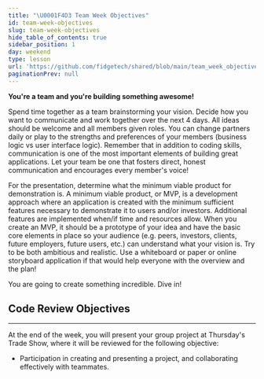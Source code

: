 ```yaml
---
title: "\U0001F4D3 Team Week Objectives"
id: team-week-objectives
slug: team-week-objectives
hide_table_of_contents: true
sidebar_position: 1
day: weekend
type: lesson
url: 'https://github.com/fidgetech/shared/blob/main/team_week_objectives.md'
paginationPrev: null
---
```


**You're a team and you're building something awesome!**

Spend time together as a team brainstorming your vision. Decide how you want to communicate and work together over the next 4 days. All ideas should be welcome and all members given roles. You can change partners daily or play to the strengths and preferences of your members (business logic vs user interface logic). Remember that in addition to coding skills, communication is one of the most important elements of building great applications. Let your team be one that fosters direct, honest communication and encourages every member's voice!

For the presentation, determine what the minimum viable product for demonstration is. A minimum viable product, or MVP, is a development approach where an application is created with the minimum sufficient features necessary to demonstrate it to users and/or investors. Additional features are implemented when/if time and resources allow. When you create an MVP, it should be a prototype of your idea and have the basic core elements in place so your audience (e.g. peers, investors, clients, future employers, future users, etc.) can understand what your vision is. Try to be both ambitious and realistic. Use a whiteboard or paper or online storyboard application if that would help everyone with the overview and the plan!

You are going to create something incredible. Dive in! 

## Code Review Objectives
---

At the end of the week, you will present your group project at Thursday's Trade Show, where it will be reviewed for the following objective:

* Participation in creating and presenting a project, and collaborating effectively with teammates.
